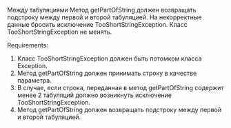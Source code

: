 Между табуляциями
Метод getPartOfString должен возвращать подстроку между первой и второй табуляцией.
На некорректные данные бросить исключение TooShortStringException.
Класс TooShortStringException не менять.


Requirements:
1. Класс TooShortStringException должен быть потомком класса Exception.
2. Метод getPartOfString должен принимать строку в качестве параметра.
3. В случае, если строка, переданная в метод getPartOfString содержит менее 2 табуляций должно возникнуть исключение TooShortStringException.
4. Метод getPartOfString должен возвращать подстроку между первой и второй табуляцией.
